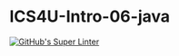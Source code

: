 # ICS4U-Intro-06-java

[![GitHub's Super Linter](https://github.com/matt3129/ICS4U-Intro-06-java/workflows/GitHub's%20Super%20Linter/badge.svg)](https://github.com/matt3129/<ICS4U-Intro-06-java/actions)
